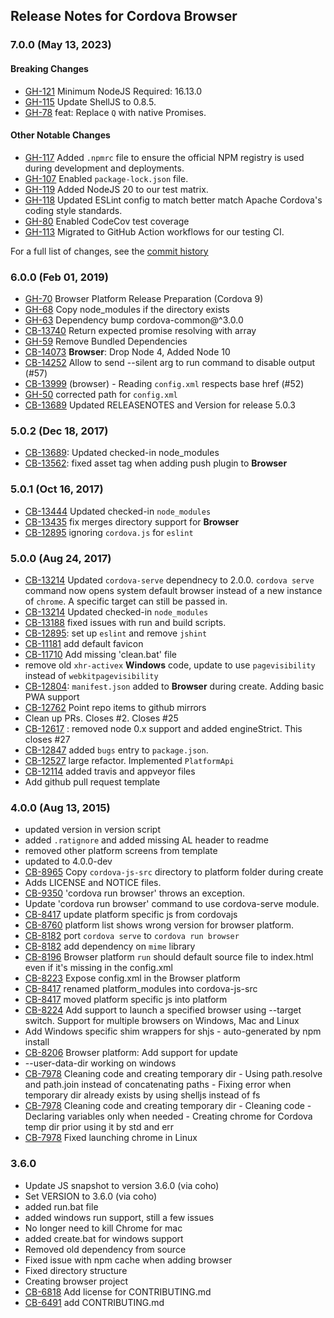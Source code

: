 <!--
#
# Licensed to the Apache Software Foundation (ASF) under one
# or more contributor license agreements.  See the NOTICE file
# distributed with this work for additional information
# regarding copyright ownership.  The ASF licenses this file
# to you under the Apache License, Version 2.0 (the
# "License"); you may not use this file except in compliance
# with the License.  You may obtain a copy of the License at
#
# http://www.apache.org/licenses/LICENSE-2.0
#
# Unless required by applicable law or agreed to in writing,
# software distributed under the License is distributed on an
# "AS IS" BASIS, WITHOUT WARRANTIES OR CONDITIONS OF ANY
#  KIND, either express or implied.  See the License for the
# specific language governing permissions and limitations
# under the License.
#
-->
## Release Notes for Cordova Browser ##

### 7.0.0 (May 13, 2023)

#### Breaking Changes

* [GH-121](https://github.com/apache/cordova-browser/pull/121) Minimum NodeJS Required: 16.13.0
* [GH-115](https://github.com/apache/cordova-browser/pull/115) Update ShellJS to 0.8.5.
* [GH-78](https://github.com/apache/cordova-browser/pull/78) feat: Replace `Q` with native Promises.

#### Other Notable Changes

* [GH-117](https://github.com/apache/cordova-browser/pull/117) Added `.npmrc` file to ensure the official NPM registry is used during development and deployments.
* [GH-107](https://github.com/apache/cordova-browser/pull/107) Enabled `package-lock.json` file.
* [GH-119](https://github.com/apache/cordova-browser/pull/119) Added NodeJS 20 to our test matrix.
* [GH-118](https://github.com/apache/cordova-browser/pull/118) Updated ESLint config to match better match Apache Cordova's coding style standards.
* [GH-80](https://github.com/apache/cordova-browser/pull/80) Enabled CodeCov test coverage
* [GH-113](https://github.com/apache/cordova-browser/pull/113) Migrated to GitHub Action workflows for our testing CI.

For a full list of changes, see the [commit history](https://github.com/apache/cordova-browser/compare/rel/6.0.0...4669c4dce952c658ba7eb951ebfcae35b96a56ea)

### 6.0.0 (Feb 01, 2019)
* [GH-70](https://github.com/apache/cordova-browser/pull/70) Browser Platform Release Preparation (Cordova 9)
* [GH-68](https://github.com/apache/cordova-browser/pull/68) Copy node_modules if the directory exists
* [GH-63](https://github.com/apache/cordova-browser/pull/63) Dependency bump cordova-common@^3.0.0
* [CB-13740](https://issues.apache.org/jira/browse/CB-13740) Return expected promise resolving with array
* [GH-59](https://github.com/apache/cordova-browser/pull/59) Remove Bundled Dependencies
* [CB-14073](https://issues.apache.org/jira/browse/CB-14073) **Browser**: Drop Node 4, Added Node 10
* [CB-14252](https://issues.apache.org/jira/browse/CB-14252) Allow to send --silent arg to run command to disable output (#57)
* [CB-13999](https://issues.apache.org/jira/browse/CB-13999) (browser) - Reading `config.xml` respects base href (#52)
* [GH-50](https://github.com/apache/cordova-browser/pull/50) corrected path for `config.xml`
* [CB-13689](https://issues.apache.org/jira/browse/CB-13689) Updated RELEASENOTES and Version for release 5.0.3

### 5.0.2 (Dec 18, 2017)
* [CB-13689](https://issues.apache.org/jira/browse/CB-13689): Updated checked-in node_modules
* [CB-13562](https://issues.apache.org/jira/browse/CB-13562): fixed asset tag when adding push plugin to **Browser**

### 5.0.1 (Oct 16, 2017)
* [CB-13444](https://issues.apache.org/jira/browse/CB-13444) Updated checked-in `node_modules`
* [CB-13435](https://issues.apache.org/jira/browse/CB-13435) fix merges directory support for **Browser**
* [CB-12895](https://issues.apache.org/jira/browse/CB-12895) ignoring `cordova.js` for `eslint`

### 5.0.0 (Aug 24, 2017)
* [CB-13214](https://issues.apache.org/jira/browse/CB-13214) Updated `cordova-serve` dependnecy to 2.0.0. `cordova serve` command now opens system default browser instead of a new instance of `chrome`. A specific target can still be passed in. 
* [CB-13214](https://issues.apache.org/jira/browse/CB-13214) Updated checked-in `node_modules`
* [CB-13188](https://issues.apache.org/jira/browse/CB-13188) fixed issues with run and build scripts. 
* [CB-12895](https://issues.apache.org/jira/browse/CB-12895): set up `eslint` and remove `jshint`
* [CB-11181](https://issues.apache.org/jira/browse/CB-11181) add default favicon
* [CB-11710](https://issues.apache.org/jira/browse/CB-11710) Add missing 'clean.bat' file
* remove old `xhr-activex` **Windows** code, update to use `pagevisibility` instead of `webkitpagevisibility`
* [CB-12804](https://issues.apache.org/jira/browse/CB-12804): `manifest.json` added to **Browser** during create. Adding basic PWA support
* [CB-12762](https://issues.apache.org/jira/browse/CB-12762) Point repo items to github mirrors
* Clean up PRs. Closes #2. Closes #25
* [CB-12617](https://issues.apache.org/jira/browse/CB-12617) : removed node 0.x support and added engineStrict. This closes #27
* [CB-12847](https://issues.apache.org/jira/browse/CB-12847) added `bugs` entry to `package.json`.
* [CB-12527](https://issues.apache.org/jira/browse/CB-12527) large refactor. Implemented `PlatformApi`
* [CB-12114](https://issues.apache.org/jira/browse/CB-12114) added travis and appveyor files
* Add github pull request template

### 4.0.0 (Aug 13, 2015)
* updated version in version script
* added `.ratignore` and added missing AL header to readme
* removed other platform screens from template
* updated to 4.0.0-dev
* [CB-8965](https://issues.apache.org/jira/browse/CB-8965) Copy `cordova-js-src` directory to platform folder during create
* Adds LICENSE and NOTICE files.
* [CB-9350](https://issues.apache.org/jira/browse/CB-9350) 'cordova run browser' throws an exception.
* Update 'cordova run browser' command to use cordova-serve module.
* [CB-8417](https://issues.apache.org/jira/browse/CB-8417) update platform specific js from cordovajs
* [CB-8760](https://issues.apache.org/jira/browse/CB-8760) platform list shows wrong version for browser platform.
* [CB-8182](https://issues.apache.org/jira/browse/CB-8182) port `cordova serve` to `cordova run browser`
* [CB-8182](https://issues.apache.org/jira/browse/CB-8182) add dependency on `mime` library
* [CB-8196](https://issues.apache.org/jira/browse/CB-8196) Browser platform `run` should default source file to index.html even if it's missing in the config.xml
* [CB-8223](https://issues.apache.org/jira/browse/CB-8223) Expose config.xml in the Browser platform
* [CB-8417](https://issues.apache.org/jira/browse/CB-8417) renamed platform_modules into cordova-js-src
* [CB-8417](https://issues.apache.org/jira/browse/CB-8417) moved platform specific js into platform
* [CB-8224](https://issues.apache.org/jira/browse/CB-8224) Add support to launch a specified browser using --target switch. Support for multiple browsers on Windows, Mac and Linux
* Add Windows specific shim wrappers for shjs - auto-generated by npm install
* [CB-8206](https://issues.apache.org/jira/browse/CB-8206) Browser platform: Add support for update
* --user-data-dir working on windows
* [CB-7978](https://issues.apache.org/jira/browse/CB-7978) Cleaning code and creating temporary dir - Using path.resolve and path.join instead of concatenating paths - Fixing error when temporary dir already exists by using shelljs instead of fs
* [CB-7978](https://issues.apache.org/jira/browse/CB-7978) Cleaning code and creating temporary dir - Cleaning code - Declaring variables only when needed - Creating chrome for Cordova temp dir prior using it by std and err
* [CB-7978](https://issues.apache.org/jira/browse/CB-7978) Fixed launching chrome in Linux

### 3.6.0 ###
* Update JS snapshot to version 3.6.0 (via coho)
* Set VERSION to 3.6.0 (via coho)
* added run.bat file
* added windows run support, still a few issues
* No longer need to kill Chrome for mac
* added create.bat for windows support
* Removed old dependency from source
* Fixed issue with npm cache when adding browser
* Fixed directory structure
* Creating browser project
* [CB-6818](https://issues.apache.org/jira/browse/CB-6818) Add license for CONTRIBUTING.md
* [CB-6491](https://issues.apache.org/jira/browse/CB-6491) add CONTRIBUTING.md
